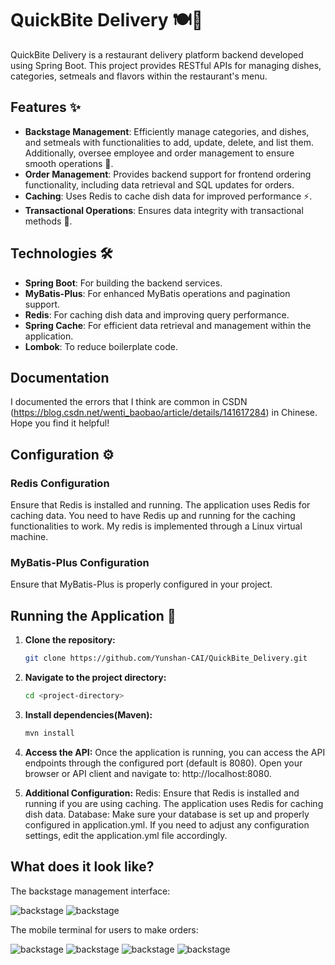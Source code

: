 # QuickBite Delivery 🍽️🚀

QuickBite Delivery is a restaurant delivery platform backend developed using Spring Boot. This project provides RESTful APIs for managing dishes, categories, setmeals and flavors within the restaurant's menu.

## Features ✨

- **Backstage Management**: Efficiently manage categories, and dishes, and setmeals with functionalities to add, update, delete, and list them. Additionally, oversee employee and order management to ensure smooth operations 🍲.
- **Order Management**: Provides backend support for frontend ordering functionality, including data retrieval and SQL updates for orders.
- **Caching**: Uses Redis to cache dish data for improved performance ⚡.
- **Transactional Operations**: Ensures data integrity with transactional methods 💼.

## Technologies 🛠️

- **Spring Boot**: For building the backend services.
- **MyBatis-Plus**: For enhanced MyBatis operations and pagination support.
- **Redis**: For caching dish data and improving query performance.
- **Spring Cache**: For efficient data retrieval and management within the application.
- **Lombok**: To reduce boilerplate code.

## Documentation

I documented the errors that I think are common in CSDN (https://blog.csdn.net/wenti_baobao/article/details/141617284) in Chinese. 
Hope you find it helpful!

## Configuration ⚙️

### Redis Configuration

Ensure that Redis is installed and running. The application uses Redis for caching data. You need to have Redis up and running for the caching functionalities to work. My redis is implemented through a Linux virtual machine.

### MyBatis-Plus Configuration

Ensure that MyBatis-Plus is properly configured in your project.

## Running the Application 🚀

1. **Clone the repository:**

   ```bash
   git clone https://github.com/Yunshan-CAI/QuickBite_Delivery.git
   
2. **Navigate to the project directory:**
   ```bash
   cd <project-directory>
   
3. **Install dependencies(Maven):**
   ```bash
   mvn install
   
4. **Access the API:**
Once the application is running, you can access the API endpoints through the configured port (default is 8080).
Open your browser or API client and navigate to: http://localhost:8080.

5. **Additional Configuration:**
Redis: Ensure that Redis is installed and running if you are using caching. The application uses Redis for caching dish data.
Database: Make sure your database is set up and properly configured in application.yml.
If you need to adjust any configuration settings, edit the application.yml file accordingly.

## What does it look like?
The backstage management interface:

![backstage](upload/demo/backstage1.png)
![backstage](upload/demo/backstage2.png)

The mobile terminal for users to make orders:

![backstage](upload/demo/mobile1.png)
![backstage](upload/demo/mobile2.png)
![backstage](upload/demo/mobile3.png)
![backstage](upload/demo/mobile4.png)





